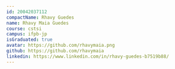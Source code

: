 ```yaml
---
id: 20042037112
compactName: Rhavy Guedes
name: Rhavy Maia Guedes
course: cstsi
campus: ifpb-jp
isGraduated: true
avatar: https://github.com/rhavymaia.png
github: https://github.com/rhavymaia
linkedin: https://www.linkedin.com/in/rhavy-guedes-b7519b88/
---
```

